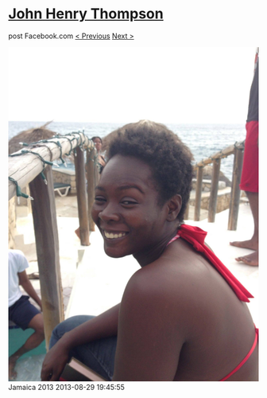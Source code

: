 # [John Henry Thompson](../README.md)
post Facebook.com
[< Previous](2013-08-29-33.md) [Next >](2013-08-29-35.md)

[![](../media/2013-08-29/Jamaica-2045.jpg)](../README.md)
Jamaica 2013
2013-08-29 19:45:55